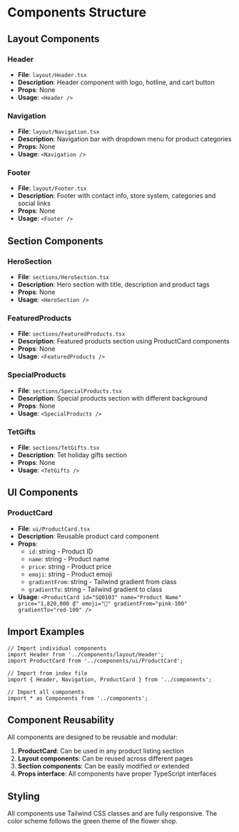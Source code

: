 # Components Structure

## Layout Components

### Header
- **File**: `layout/Header.tsx`
- **Description**: Header component with logo, hotline, and cart button
- **Props**: None
- **Usage**: `<Header />`

### Navigation
- **File**: `layout/Navigation.tsx`
- **Description**: Navigation bar with dropdown menu for product categories
- **Props**: None
- **Usage**: `<Navigation />`

### Footer
- **File**: `layout/Footer.tsx`
- **Description**: Footer with contact info, store system, categories and social links
- **Props**: None
- **Usage**: `<Footer />`

## Section Components

### HeroSection
- **File**: `sections/HeroSection.tsx`
- **Description**: Hero section with title, description and product tags
- **Props**: None
- **Usage**: `<HeroSection />`

### FeaturedProducts
- **File**: `sections/FeaturedProducts.tsx`
- **Description**: Featured products section using ProductCard components
- **Props**: None
- **Usage**: `<FeaturedProducts />`

### SpecialProducts
- **File**: `sections/SpecialProducts.tsx`
- **Description**: Special products section with different background
- **Props**: None
- **Usage**: `<SpecialProducts />`

### TetGifts
- **File**: `sections/TetGifts.tsx`
- **Description**: Tet holiday gifts section
- **Props**: None
- **Usage**: `<TetGifts />`

## UI Components

### ProductCard
- **File**: `ui/ProductCard.tsx`
- **Description**: Reusable product card component
- **Props**:
  - `id`: string - Product ID
  - `name`: string - Product name
  - `price`: string - Product price
  - `emoji`: string - Product emoji
  - `gradientFrom`: string - Tailwind gradient from class
  - `gradientTo`: string - Tailwind gradient to class
- **Usage**: `<ProductCard id="SQ0103" name="Product Name" price="1,820,000 ₫" emoji="🌹" gradientFrom="pink-100" gradientTo="red-100" />`

## Import Examples

```tsx
// Import individual components
import Header from '../components/layout/Header';
import ProductCard from '../components/ui/ProductCard';

// Import from index file
import { Header, Navigation, ProductCard } from '../components';

// Import all components
import * as Components from '../components';
```

## Component Reusability

All components are designed to be reusable and modular:

1. **ProductCard**: Can be used in any product listing section
2. **Layout components**: Can be reused across different pages
3. **Section components**: Can be easily modified or extended
4. **Props interface**: All components have proper TypeScript interfaces

## Styling

All components use Tailwind CSS classes and are fully responsive. The color scheme follows the green theme of the flower shop. 